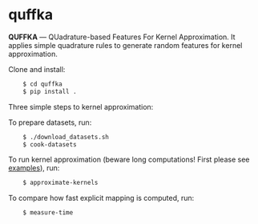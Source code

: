 # quffka

**QUFFKA** &mdash; QUadrature-based Features For Kernel Approximation. It
applies simple quadrature rules to generate random features for kernel
approximation.

Clone and install:
```bash
    $ cd quffka
    $ pip install .
```

Three simple steps to kernel approximation:

To prepare datasets, run:

```bash
    $ ./download_datasets.sh
    $ cook-datasets
```

To run kernel approximation (beware long computations! First please see
[examples](notebooks/Examples.ipynb)), run:

```bash
    $ approximate-kernels
```

To compare how fast explicit mapping is computed, run:

```bash
    $ measure-time
```
